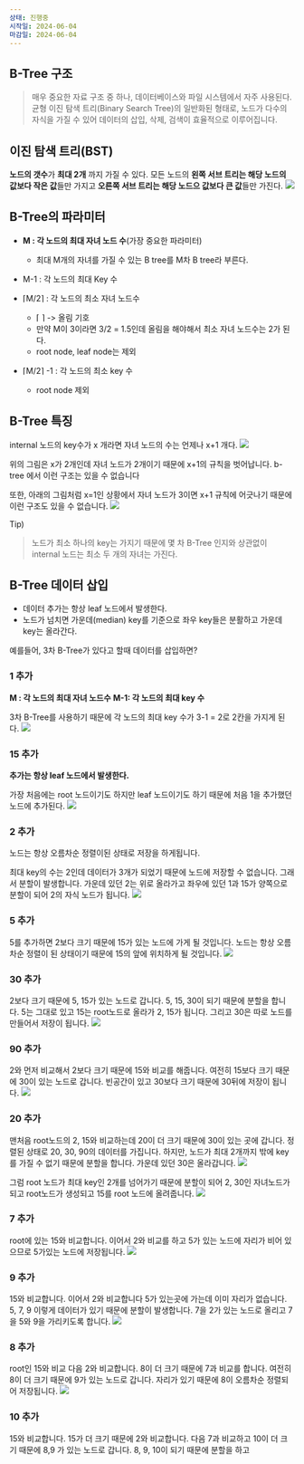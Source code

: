 ```yaml
---
상태: 진행중
시작일: 2024-06-04
마감일: 2024-06-04
---
```

## B-Tree 구조
> 매우 중요한 자료 구조 중 하나, 데이터베이스와 파일 시스템에서 자주 사용된다.
> 균형 이진 탐색 트리(Binary Search Tree)의 일반화된 형태로, 노드가 다수의 자식을 가질 수 있어 데이터의 삽입, 삭제, 검색이 효율적으로 이루어집니다.

## 이진 탐색 트리(BST)
**노드의 갯수**가 **최대 2개** 까지 가질 수 있다.
모든 노드의 **왼쪽 서브 트리는 해당 노드의 값보다 작은 값**들만 가지고 **오른쪽 서브 트리는 해당 노드으 값보다 큰 값**들만 가진다.
![](https://i.imgur.com/etzvxSL.png)

## B-Tree의 파라미터
- **M : 각 노드의 최대 자녀 노드 수**(가장 중요한 파라미터)
	- 최대 M개의 자녀를 가질 수 있는 B tree를 M차 B tree라 부른다.

- M-1 : 각 노드의 최대 Key 수
- ⌈M/2⌉ : 각 노드의 최소 자녀 노드수
	- ⌈ ⌉ -> 올림 기호
	- 만약 M이 3이라면 3/2 = 1.5인데 올림을 해야해서 최소 자녀 노드수는 2가 된다.
	- root node, leaf node는 제외

- ⌈M/2⌉ -1 : 각 노드의 최소 key 수
	- root node 제외


## B-Tree 특징
internal 노드의 key수가 x 개라면 자녀 노드의 수는 언제나 x+1 개다.
![](https://i.imgur.com/YtOmGce.png)

위의 그림은 x가 2개인데 자녀 노드가 2개이기 때문에 x+1의 규칙을 벗어납니다. b-tree 에서 이런 구조는 있을 수 없습니다

또한, 아래의 그림처럼 x=1인 상황에서 자녀 노드가 3이면 x+1 규칙에 어긋나기 때문에 이런 구조도 있을 수 없습니다.
![](https://i.imgur.com/Vy6pHLA.png)

Tip)
> 노드가 최소 하나의 key는 가지기 때문에 몇 차 B-Tree 인지와 상관없이 internal 노드는 최소  두 개의 자녀는 가진다.

## B-Tree 데이터 삽입
- 데이터 추가는 항상 leaf 노드에서 발생한다.
- 노드가 넘치면 가운데(median) key를 기준으로 좌우 key들은 분활하고 가운데 key는 올라간다.

예를들어, 3차 B-Tree가 있다고 할때 데이터를 삽입하면?
### 1 추가
**M : 각 노드의 최대 자녀 노드수**
**M-1: 각 노드의 최대 key 수**

3차 B-Tree를 사용하기 때문에 각 노드의 최대 key 수가 3-1 = 2로 2칸을 가지게 된다. 
![](https://i.imgur.com/PBeVCGS.png)

### 15 추가
**추가는 항상 leaf 노드에서 발생한다.**

가장 처음에는 root 노드이기도 하지만 leaf 노드이기도 하기 때문에 처음 1을 추가했던 노드에 추가된다.
![](https://i.imgur.com/cxm7394.png)

### 2 추가
노드는 항상 오름차순 정렬이된 상태로 저장을 하게됩니다.

최대 key의 수는 2인데 데이터가 3개가 되었기 때문에 노드에 저장할 수 없습니다. 그래서 분할이 발생합니다. 가운데 있던 2는 위로 올라가고 좌우에 있던 1과 15가 양쪽으로 분할이 되어 2의 자식 노드가 됩니다.
![](https://i.imgur.com/DcwR0k2.png)

### 5 추가
5를 추가하면 2보다 크기 때문에 15가 있는 노드에 가게 될 것입니다. 노드는 항상 오름차순 정렬이 된 상태이기 때문에 15의 앞에 위치하게 될 것입니다.
![](https://i.imgur.com/kVlj8r8.png)

### 30 추가
2보다 크기 때문에 5, 15가 있는 노드로 갑니다. 5, 15, 30이 되기 때문에 분할을 합니다. 5는 그대로 있고 15는 root노드로 올라가 2, 15가 됩니다. 그리고 30은 따로 노드를 만들어서 저장이 됩니다.
![](https://i.imgur.com/3djoyBA.png)

### 90 추가
2와 먼저 비교해서 2보다 크기 때문에 15와 비교를 해줍니다. 여전히 15보다 크기 때문에 30이 있는 노드로 갑니다. 빈공간이 있고 30보다 크기 때문에 30뒤에 저장이 됩니다.
![](https://i.imgur.com/wDzSbKg.png)

### 20 추가
맨처음 root노드의 2, 15와 비교하는데 20이 더 크기 때문에 30이 있는 곳에 갑니다. 정렬된 상태로 20, 30, 90의 데이터를 가집니다. 하지만, 노드가 최대 2개까지 밖에 key를 가질 수 없기 때문에 분할을 합니다. 가운데 있던 30은 올라갑니다. 
![](https://i.imgur.com/JKJ5GcP.png)

그럼 root 노드가 최대 key인 2개를 넘어가기 때문에 분할이 되어 2, 30인 자녀노드가 되고 root노드가 생성되고 15를 root 노드에 올려줍니다.
![](https://i.imgur.com/Hw1uAiq.png)

### 7 추가
root에 있는 15와 비교합니다. 이어서 2와 비교를 하고 5가 있는 노드에 자리가 비어 있으므로 5가있는 노드에 저장됩니다.
![](https://i.imgur.com/vdpyvku.png)

### 9 추가
15와 비교합니다. 이어서 2와 비교합니다 5가 있는곳에 가는데 이미 자리가 없습니다. 5, 7, 9 이렇게 데이터가 있기 때문에 분할이 발생합니다. 7을 2가 있는 노드로 올리고 7을 5와 9을 가리키도록 합니다.
![](https://i.imgur.com/Q1WJ7P6.png)

### 8 추가
root인 15와 비교 다음 2와 비교합니다. 8이 더 크기 때문에 7과 비교를 합니다. 여전히 8이 더 크기 때문에 9가 있는 노드로 갑니다. 자리가 있기 때문에 8이 오름차순 정렬되어 저장됩니다.
![](https://i.imgur.com/x2Ttn1F.png)


### 10 추가
15와 비교합니다. 15가 더 크기 때문에 2와 비교합니다. 다음 7과 비교하고 10이 더 크기 때문에 8,9 가 있는 노드로 갑니다. 8, 9, 10이 되기 때문에 분할을 하고 